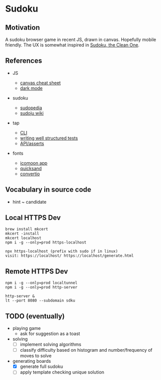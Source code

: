 # Sudoku

## Motivation

A sudoku browser game in recent JS, drawn in canvas. Hopefully mobile friendly.
The UX is somewhat inspired in [Sudoku, the Clean One](https://play.google.com/store/apps/details?id=ee.dustland.android.dustlandsudoku).

## References

- JS
  - [canvas cheat sheet](https://simon.html5.org/dump/html5-canvas-cheat-sheet.html)
  - [dark mode](https://flaviocopes.com/javascript-detect-dark-mode/)
- sudoku
  - [sudopedia](http://sudopedia.enjoysudoku.com/)
  - [sudoju wiki](https://www.sudokuwiki.org/sudoku.htm)
- tap
  - [CLI](https://node-tap.org/docs/cli/)
  - [writing well structured tests](https://node-tap.org/docs/structure/)
  - [API/asserts](https://node-tap.org/docs/api/asserts/)
- fonts

  - [icomoon app](https://icomoon.io/app/)
  - [quicksand](https://www.fontsquirrel.com/fonts/quicksand)
  - [convertio](https://convertio.co/otf-woff/)

## Vocabulary in source code

- hint ~ candidate

## Local HTTPS Dev

    brew install mkcert
    mkcert -install
    mkcert localhost
    npm i -g --only=prod https-localhost

    npx https-localhost (prefix with sudo if in linux)
    visit: https://localhost/ https://localhost/generate.html

## Remote HTTPS Dev

    npm i -g --only=prod localtunnel
    npm i -g --only=prod http-server

    http-server &
    lt --port 8080 --subdomain sdku

## TODO (eventually)

- playing game
  - ask for suggestion as a toast
- solving
  - [ ] implement solving algorithms
  - [ ] classify difficulty based on histogram and number/frequency of moves to solve
- generating boards
  - [x] generate full sudoku
  - [ ] apply template checking unique solution
